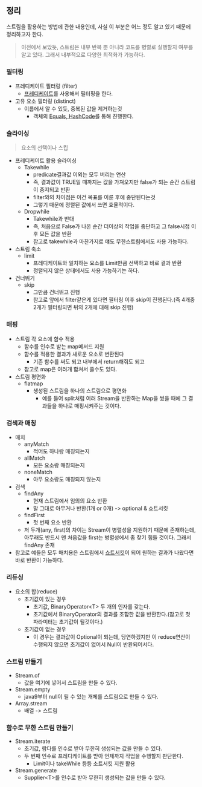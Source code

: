 ## 정리

스트림을 활용하는 방법에 관한 내용인데, 사실 이 부분은 어느 정도 알고 있기 때문에 정리하고자 한다.

> 이전에서 보았듯, 스트림은 내부 반복 뿐 아니라 코드를 병렬로 실행할지 여부를 알고 있다.
> 그래서 내부적으로 다양한 최적화가 가능하다.

### 필터링

* 프레디케이트 필터링 (filter)
    * [프레디케이트](https://hello-backend.tistory.com/261)를 사용해서 필터핑을 한다.
* 고유 요소 필터링 (distinct)
    * 이름에서 알 수 있듯, 중복된 값을 제거하는것
        * 객체의 [Equals, HashCode](https://hello-backend.tistory.com/211)를 통해 진행한다.

### 슬라이싱

> 요소의 선택이나 스킵

* 프레디케이트 활용 슬라이싱
    * Takewhile
        * predicate결과값 이외는 모두 버리는 연산
        * 즉, 결과값이 TRUE일 때까지는 값을 가져오지만 false가 되는 순간 스트림이 중지되고 반환
        * filter와의 차이점은 이건 목표를 이룬 후에 중단된다는것
        * 그렇기 때문에 정렬된 값에서 쓰면 효율적이다.
    * Dropwhile
        * Takewhile과 반대
        * 즉, 처음으로 False가 나온 순간 더이상의 작업을 중단하고 그 false시점 이후 모든 값을 반환
        * 참고로 takewhile과 마찬가지로 얘도 무한스트림에서도 사용 가능하다.
* 스트림 축소
    * limit
        * 프레디케이트와 일치하는 요소를 Limit만큼 선택하고 바로 결과 반환
        * 정렬되지 않은 상태에서도 사용 가능하기는 하다.
* 건너뛰기
    * skip
        * 그만큼 건너뛰고 진행
        * 참고로 앞에서 filter같은게 있다면 필터링 이후 skip이 진행된다.(즉 4개중 2개가 필터링되면 뒤의 2개에 대해 skip 진행)

### 매핑

* 스트림 각 요소에 함수 적용
    * 함수를 인수로 받는 map메서드 지원
    * 함수를 적용한 결과가 새로운 요소로 변환된다
        * 기존 함수를 써도 되고 내부에서 return해줘도 되고
    * 참고로 map은 여러개 합쳐서 쓸수도 있다.
* 스트림 평면화
    * flatmap
        * 생성된 스트림을 하나의 스트림으로 평면화
            * 예를 들어 split처럼 여러 Stream을 반환하는 Map을 썼을 때에 그 결과들을 하나로 매핑시켜주는 것이다.

### 검색과 매칭

* 매치
    * anyMatch
        * 적어도 하나랑 매칭되는지
    * allMatch
        * 모든 요소랑 매칭되는지
    * noneMatch
        * 아무 요소랑도 매칭되지 않는지
* 검색
    * findAny
        * 현재 스트림에서 임의의 요소 반환
        * 말 그대로 아무거나 반환(1개 or 0개) -> optional & 쇼트서킷
    * findFirst
        * 첫 번째 요소 반환
    * 저 두개(any, first)의 차이는 Stream이 병렬성을 지원하기 때문에 존재하는데, 아무래도 반드시 맨 처음값을 first는 병렬성에서 좀 찾기 힘들 것이다. 그래서 findAny 존재
* 참고로 얘들은 모두 매치용은 스트림에서 [쇼트서킷](https://hello-backend.tistory.com/268)이 되어 원하는 결과가 나왔다면 바로 반환이 가능하다.

### 리듀싱

* 요소의 합(reduce)
    * 초기값이 있는 경우
        * 초기값, BinaryOperator\<T> 두 개의 인자를 갖는다.
        * 초기값에서 BinaryOperator의 결과를 조합한 값을 반환한다.(참고로 첫 파라미터는 초기값이 될것이다.)
    * 초기값이 없는 경우
        * 이 경우는 결과값이 Optional이 되는데, 당연하겠지만 이 reduce연산이 수행되지 않으면 초기값이 없어서 Null이 반환되어서다.

### 스트림 만들기

* Stream.of
    * 값을 여기에 넣어서 스트림을 만들 수 있다.
* Stream.empty
    * java9부터 null이 될 수 있는 개체를 스트림으로 만들 수 있다.
* Array.stream
    * 배열 -> 스트림

### 함수로 무한 스트림 만들기

* Stream.iterate
    * 초기값, 람다를 인수로 받아 무한히 생성되는 값을 만들 수 있다.
    * 두 번째 인수로 프레디케이트를 받아 언제까지 작업을 수행할지 판단한다.
        * Limit이나 takeWhile 등등 소트서킷 지원 활용
* Stream.generate
    * Supplier\<T>를 인수로 받아 무한히 생성되는 값을 만들 수 있다.
